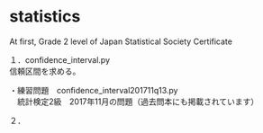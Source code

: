 # statistics
At first, Grade 2 level of Japan Statistical Society Certificate

１．confidence_interval.py  
   信頼区間を求める。

・練習問題　confidence_interval201711q13.py  
　統計検定2級　2017年11月の問題（過去問本にも掲載されています）

２．

